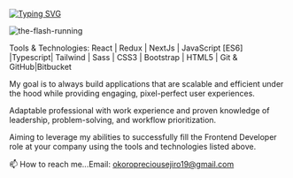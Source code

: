 [![Typing SVG](https://readme-typing-svg.demolab.com?font=Poppins&duration=8000&pause=2000&color=FFD700&center=true&vCenter=true&width=435&lines=Hi,+I+Am+Okoro_Precious+Nice+To+Meet+You;Welcome+to+My+Speed+Force,+Cheers)](https://git.io/typing-svg)

 ![the-flash-running](https://drive.google.com/file/d/1Ube2yfTmy8PbDuSjJxifcAPsf1Dsiy2v/view?usp=sharing)
 
 
Tools & Technologies:
React | Redux | NextJs | JavaScript [ES6] |Typescript|  Tailwind | Sass | CSS3 | Bootstrap | HTML5 | Git & GitHub|Bitbucket

My goal is to always build applications that are scalable and efficient under the hood while providing engaging, pixel-perfect user experiences.

Adaptable professional with work experience and proven knowledge of leadership, problem-solving, and workflow prioritization.

Aiming to leverage my abilities to successfully fill the Frontend Developer role at your company using the tools and technologies listed above.

📫 How to reach me...Email: okoropreciousejiro19@gmail.com
